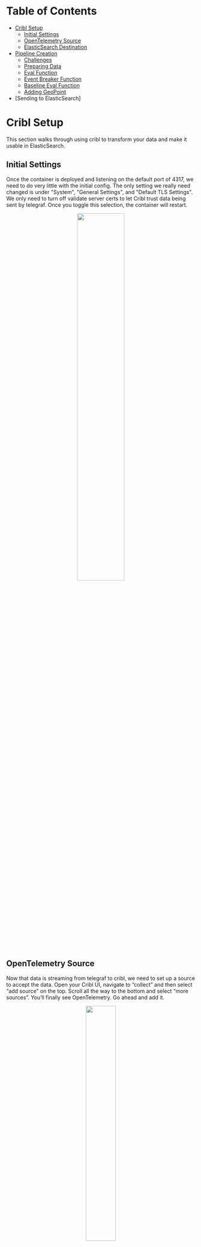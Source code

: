 # Table of Contents

* [Cribl Setup](cribl_setup)
  * [Initial Settings](#initial-settings)
  * [OpenTelemetry Source](#opentelemetry-source)
  * [ElasticSearch Destination](#elasticsearch-destination)
* [Pipeline Creation](#pipeline-creation)
  * [Challenges](#challenges)
  * [Preparing Data](#preparing-data)
  * [Eval Function](#eval-function)
  * [Event Breaker Function](#event-breaker-function)
  * [Baseline Eval Function](#baseline-eval-function)
  * [Adding GeoPoint](#adding-geopoint)
* [Sending to ElasticSearch]

# Cribl Setup

This section walks through using cribl to transform your data and make it usable in ElasticSearch.

## Initial Settings

Once the container is deployed and listening on the default port of 4317, we need to do very little with the initial config. The only setting we really need changed is under 
"System", "General Settings", and "Default TLS Settings". We only need to turn off validate server certs to let Cribl trust data being sent by telegraf. Once you toggle this selection,
the container will restart.

<p align="center">
<img src="https://github.com/model-driven-devops/MDT-Cribl/assets/65776483/e6a99bb4-c715-4ba0-a906-da48531998ba" width="50%" height="50%">
</p>


## OpenTelemetry Source

Now that data is streaming from telegraf to cribl, we need to set up a source to accept the data. Open your Cribl UI, navigate to “collect” and then select “add source” on the top. Scroll all the way to the bottom and select “more sources”. You’ll finally see OpenTelemetry. Go ahead and add it.

<p align="center">
<img src="https://github.com/model-driven-devops/MDT-Cribl/assets/65776483/812986d1-05b1-434d-ba38-15a149b1c2a3" width="40%" height=40%">
</p>

Once you add it, move your mouse over it and you’ll get the option to configure the source. Under General Settings, you just need to set the IP to listen 
on 0.0.0.0 and set the port to whatever port your container has open to ingest data. The default is 4317. The protocol is gRPC and should already be set.

<p align="center">
<img src="https://github.com/model-driven-devops/MDT-Cribl/assets/65776483/e0b16ce9-6ef2-470f-8582-d5d5d837cfd0" width="40%" height="40%">
</p>

Next, you can select “Authentication” and set it to “none”. Since we are not using a production environment and have not set up any type of TLS settings,
we need to make sure we also set the server side settings to disable.

<p align="center">
<img src="https://github.com/model-driven-devops/MDT-Cribl/assets/65776483/4d60cd75-a46a-44e4-969c-f46c4007b25b" width="40%" height="40%">
</p>

Thats it. Thats all it takes to set up the OpenTelemetry data source. If you want to verify events are coming in, you can select the status, charts, or live data
tabs. You should see data coming in. If you check the ”Live Data” tab, you’ll notice it has a default filter expression to display only the OpenTelemetry data.
It’s worth while to copy this expression since we can use it later to filter “__inputID=='open_telemetry:1”

<p align="center">
<img src="https://github.com/model-driven-devops/MDT-Cribl/assets/65776483/67222c09-9144-4c36-98aa-c496372b09b7" width="40%" height="40%">
</p>

## ElasticSearch Destination

While we are setting up our source, we may as well set up our elasticsearch destination. I would highely recommend not sending data to it until you create your
pipeline though. Back in your collect menu, select "add destination". Find the option to add "ElasticSearch".

<p align="center">
<img src="https://github.com/model-driven-devops/MDT-Cribl/assets/65776483/d62a5431-bab0-4292-a041-927bd52546bb" width="40%" height="40%">
</p>

The settings are pretty straight forward (just like OpenTelemetry). The URL to send data to your Elastic API is https://es01:9200/_bulk. We are able to use es01 since 
all our containers are running on the same host. Name the data stream anything you'd like. You can give it a clever name like "Telemetry" or "mdt". The Username and
Password will match whatever you defined in your docker config. 

<p align="center">
<img src="https://github.com/model-driven-devops/MDT-Cribl/assets/65776483/4c5e1b01-3cbf-41fd-91aa-b14df06fb49b" width="40%" height="40%">
</p>

And of course, because we all love to sacrifice security for productivity, select the advanced settings and turn off "validate server certs". Once you're done you can go ahead and 
select add or save.

<p align="center">
<img src="https://github.com/model-driven-devops/MDT-Cribl/assets/65776483/59fef724-e396-4676-9c04-f86ba102b27b" width="40%" height="40%">
</p>

We are not sending any data yet, but you should be able to select "Logs" and check if cribl was able to establish a connection to ElasticSearch. If not, we can kick the can down the 
road and worry about troubleshooting that later.

## Pipeline Creation

### Challenges

Now this is the fun and frustrating part of telemetry. We need to make our data useful. If you don’t take time to do this, you’ll spend cycles trying to create 
visualizations that will never tell the story you really want to tell. This gets tricky with MDT and OpenTelemetry, because the data is sent as one 
massive JSON schema with multiple embedded arrays, the useable metrics being buried deep inside the schema. Here is the interface statistics output for a single 
interface on a single device. You can expand the section below.

<details>

<summary>Interface Statistics Output</summary>
 [{"instrumentation_library":{"name":"unknown","version":"unknown"},"metrics":[{"name":"Cisco-IOS-XE-interfaces-oper:interfaces/interface/statistics_tx_kbps","description":"","unit":"","data":{"data_points":[{"attributes":{"source":"site1-rtr1","subscription":"301","host":"f054a84bef4c","name":"GigabitEthernet2","path":"Cisco-IOS-XE-interfaces-oper:interfaces/interface/statistics"},"time_unix_nano":1700500278651000000,"exemplars":[],"value":3}]},"__type":"gauge"},{"name":"Cisco-IOS-XE-interfaces-oper:interfaces/interface/statistics_num_flaps","description":"","unit":"","data":{"data_points":[{"attributes":{"host":"f054a84bef4c","name":"GigabitEthernet2","path":"Cisco-IOS-XE-interfaces-oper:interfaces/interface/statistics","source":"site1-rtr1","subscription":"301"},"time_unix_nano":1700500278651000000,"exemplars":[],"value":0}]},"__type":"gauge"},{"name":"Cisco-IOS-XE-interfaces-oper:interfaces/interface/statistics_in_octets","description":"","unit":"","data":{"data_points":[{"attributes":{"host":"f054a84bef4c","name":"GigabitEthernet2","path":"Cisco-IOS-XE-interfaces-oper:interfaces/interface/statistics","source":"site1-rtr1","subscription":"301"},"time_unix_nano":1700500278651000000,"exemplars":[],"value":1815370463}]},"__type":"gauge"},{"name":"Cisco-IOS-XE-interfaces-oper:interfaces/interface/statistics_in_unicast_pkts","description":"","unit":"","data":{"data_points":[{"attributes":{"name":"GigabitEthernet2","path":"Cisco-IOS-XE-interfaces-oper:interfaces/interface/statistics","source":"site1-rtr1","subscription":"301","host":"f054a84bef4c"},"time_unix_nano":1700500278651000000,"exemplars":[],"value":3721050}]},"__type":"gauge"},{"name":"Cisco-IOS-XE-interfaces-oper:interfaces/interface/statistics_out_discards","description":"","unit":"","data":{"data_points":[{"attributes":{"name":"GigabitEthernet2","path":"Cisco-IOS-XE-interfaces-oper:interfaces/interface/statistics","source":"site1-rtr1","subscription":"301","host":"f054a84bef4c"},"time_unix_nano":1700500278651000000,"exemplars":[],"value":0}]},"__type":"gauge"},{"name":"Cisco-IOS-XE-interfaces-oper:interfaces/interface/statistics_rx_pps","description":"","unit":"","data":{"data_points":[{"attributes":{"name":"GigabitEthernet2","path":"Cisco-IOS-XE-interfaces-oper:interfaces/interface/statistics","source":"site1-rtr1","subscription":"301","host":"f054a84bef4c"},"time_unix_nano":1700500278651000000,"exemplars":[],"value":2}]},"__type":"gauge"},{"name":"Cisco-IOS-XE-interfaces-oper:interfaces/interface/statistics_out_unicast_pkts","description":"","unit":"","data":{"data_points":[{"attributes":{"subscription":"301","host":"f054a84bef4c","name":"GigabitEthernet2","path":"Cisco-IOS-XE-interfaces-oper:interfaces/interface/statistics","source":"site1-rtr1"},"time_unix_nano":1700500278651000000,"exemplars":[],"value":3653323}]},"__type":"gauge"},{"name":"Cisco-IOS-XE-interfaces-oper:interfaces/interface/statistics_out_errors","description":"","unit":"","data":{"data_points":[{"attributes":{"host":"f054a84bef4c","name":"GigabitEthernet2","path":"Cisco-IOS-XE-interfaces-oper:interfaces/interface/statistics","source":"site1-rtr1","subscription":"301"},"time_unix_nano":1700500278651000000,"exemplars":[],"value":0}]},"__type":"gauge"},{"name":"Cisco-IOS-XE-interfaces-oper:interfaces/interface/statistics_in_unknown_protos_64","description":"","unit":"","data":{"data_points":[{"attributes":{"subscription":"301","host":"f054a84bef4c","name":"GigabitEthernet2","path":"Cisco-IOS-XE-interfaces-oper:interfaces/interface/statistics","source":"site1-rtr1"},"time_unix_nano":1700500278651000000,"exemplars":[],"value":0}]},"__type":"gauge"},{"name":"Cisco-IOS-XE-interfaces-oper:interfaces/interface/statistics_in_multicast_pkts","description":"","unit":"","data":{"data_points":[{"attributes":{"subscription":"301","host":"f054a84bef4c","name":"GigabitEthernet2","path":"Cisco-IOS-XE-interfaces-oper:interfaces/interface/statistics","source":"site1-rtr1"},"time_unix_nano":1700500278651000000,"exemplars":[],"value":0}]},"__type":"gauge"},{"name":"Cisco-IOS-XE-interfaces-oper:interfaces/interface/statistics_in_discards","description":"","unit":"","data":{"data_points":[{"attributes":{"path":"Cisco-IOS-XE-interfaces-oper:interfaces/interface/statistics","source":"site1-rtr1","subscription":"301","host":"f054a84bef4c","name":"GigabitEthernet2"},"time_unix_nano":1700500278651000000,"exemplars":[],"value":0}]},"__type":"gauge"},{"name":"Cisco-IOS-XE-interfaces-oper:interfaces/interface/statistics_in_errors","description":"","unit":"","data":{"data_points":[{"attributes":{"subscription":"301","host":"f054a84bef4c","name":"GigabitEthernet2","path":"Cisco-IOS-XE-interfaces-oper:interfaces/interface/statistics","source":"site1-rtr1"},"time_unix_nano":1700500278651000000,"exemplars":[],"value":0}]},"__type":"gauge"},{"name":"Cisco-IOS-XE-interfaces-oper:interfaces/interface/statistics_out_multicast_pkts","description":"","unit":"","data":{"data_points":[{"attributes":{"path":"Cisco-IOS-XE-interfaces-oper:interfaces/interface/statistics","source":"site1-rtr1","subscription":"301","host":"f054a84bef4c","name":"GigabitEthernet2"},"time_unix_nano":1700500278651000000,"exemplars":[],"value":0}]},"__type":"gauge"},{"name":"Cisco-IOS-XE-interfaces-oper:interfaces/interface/statistics_tx_pps","description":"","unit":"","data":{"data_points":[{"attributes":{"name":"GigabitEthernet2","path":"Cisco-IOS-XE-interfaces-oper:interfaces/interface/statistics","source":"site1-rtr1","subscription":"301","host":"f054a84bef4c"},"time_unix_nano":1700500278651000000,"exemplars":[],"value":1}]},"__type":"gauge"},{"name":"Cisco-IOS-XE-interfaces-oper:interfaces/interface/statistics_in_crc_errors","description":"","unit":"","data":{"data_points":[{"attributes":{"host":"f054a84bef4c","name":"GigabitEthernet2","path":"Cisco-IOS-XE-interfaces-oper:interfaces/interface/statistics","source":"site1-rtr1","subscription":"301"},"time_unix_nano":1700500278651000000,"exemplars":[],"value":0}]},"__type":"gauge"},{"name":"Cisco-IOS-XE-interfaces-oper:interfaces/interface/statistics_in_broadcast_pkts","description":"","unit":"","data":{"data_points":[{"attributes":{"name":"GigabitEthernet2","path":"Cisco-IOS-XE-interfaces-oper:interfaces/interface/statistics","source":"site1-rtr1","subscription":"301","host":"f054a84bef4c"},"time_unix_nano":1700500278651000000,"exemplars":[],"value":0}]},"__type":"gauge"},{"name":"Cisco-IOS-XE-interfaces-oper:interfaces/interface/statistics_in_unknown_protos","description":"","unit":"","data":{"data_points":[{"attributes":{"host":"f054a84bef4c","name":"GigabitEthernet2","path":"Cisco-IOS-XE-interfaces-oper:interfaces/interface/statistics","source":"site1-rtr1","subscription":"301"},"time_unix_nano":1700500278651000000,"exemplars":[],"value":0}]},"__type":"gauge"},{"name":"Cisco-IOS-XE-interfaces-oper:interfaces/interface/statistics_out_octets","description":"","unit":"","data":{"data_points":[{"attributes":{"host":"f054a84bef4c","name":"GigabitEthernet2","path":"Cisco-IOS-XE-interfaces-oper:interfaces/interface/statistics","source":"site1-rtr1","subscription":"301"},"time_unix_nano":1700500278651000000,"exemplars":[],"value":485148603}]},"__type":"gauge"},{"name":"Cisco-IOS-XE-interfaces-oper:interfaces/interface/statistics_out_broadcast_pkts","description":"","unit":"","data":{"data_points":[{"attributes":{"subscription":"301","host":"f054a84bef4c","name":"GigabitEthernet2","path":"Cisco-IOS-XE-interfaces-oper:interfaces/interface/statistics","source":"site1-rtr1"},"time_unix_nano":1700500278651000000,"exemplars":[],"value":0}]},"__type":"gauge"},{"name":"Cisco-IOS-XE-interfaces-oper:interfaces/interface/statistics_rx_kbps","description":"","unit":"","data":{"data_points":[{"attributes":{"host":"f054a84bef4c","name":"GigabitEthernet2","path":"Cisco-IOS-XE-interfaces-oper:interfaces/interface/statistics","source":"site1-rtr1","subscription":"301"},"time_unix_nano":1700500278651000000,"exemplars":[],"value":1}]},"__type":"gauge"},{"name":"Cisco-IOS-XE-interfaces-oper:interfaces/interface/statistics_in_discards_64","description":"","unit":"","data":{"data_points":[{"attributes":{"source":"site1-rtr1","subscription":"301","host":"f054a84bef4c","name":"GigabitEthernet2","path":"Cisco-IOS-XE-interfaces-oper:interfaces/interface/statistics"},"time_unix_nano":1700500278651000000,"exemplars":[],"value":0}]},"__type":"gauge"},{"name":"Cisco-IOS-XE-interfaces-oper:interfaces/interface/statistics_in_errors_64","description":"","unit":"","data":{"data_points":[{"attributes":{"host":"f054a84bef4c","name":"GigabitEthernet2","path":"Cisco-IOS-XE-interfaces-oper:interfaces/interface/statistics","source":"site1-rtr1","subscription":"301"},"time_unix_nano":1700500278651000000,"exemplars":[],"value":0}]},"__type":"gauge"},{"name":"Cisco-IOS-XE-interfaces-oper:interfaces/interface/statistics_out_octets_64","description":"","unit":"","data":{"data_points":[{"attributes":{"host":"f054a84bef4c","name":"GigabitEthernet2","path":"Cisco-IOS-XE-interfaces-oper:interfaces/interface/statistics","source":"site1-rtr1","subscription":"301"},"time_unix_nano":1700500278651000000,"exemplars":[],"value":485148603}]},"__type":"gauge"}],"schema_url":""}]
</details>

To make it easier to see how deeply the data is embedded, here is a partial JSON representation of just two statistic data points:

```
{
  "resource": {
    "dropped_attributes_count": 0,
    "attributes": {}
  },
  "instrumentation_library_metrics": [
    {
      "instrumentation_library": {
        "name": "unknown",
        "version": "unknown"
      },
      "metrics": [
        {
          "name": "Cisco-IOS-XE-interfaces-oper:interfaces/interface/statistics_tx_kbps",
          "description": "",
          "unit": "",
          "data": {
            "data_points": [
              {
                "attributes": {
                  "source": "site1-rtr1",
                  "subscription": "301",
                  "host": "f054a84bef4c",
                  "name": "GigabitEthernet2",
                  "path": "Cisco-IOS-XE-interfaces-oper:interfaces/interface/statistics"
                },
                "time_unix_nano": 1700500278651000000,
                "exemplars": [],
                "value": 3
              }
            ]
          },
          "__type": "gauge"
        },
        {
          "name": "Cisco-IOS-XE-interfaces-oper:interfaces/interface/statistics_num_flaps",
          "description": "",
          "unit": "",
          "data": {
            "data_points": [
              {
                "attributes": {
                  "host": "f054a84bef4c",
                  "name": "GigabitEthernet2",
                  "path": "Cisco-IOS-XE-interfaces-oper:interfaces/interface/statistics",
                  "source": "site1-rtr1",
                  "subscription": "301"
                },
                "time_unix_nano": 1700500278651000000,
                "exemplars": [],
                "value": 0
              }
            ]
          },
          "__type": "gauge"
        },
```
You’ll notice a few things (or maybe you won’t so I’ll point it out).
- There is a lot of useless data and data fields. The resource, __type, and instrumentation library fields are not even giving us any actual data. 
- Everything is buried under the “instrumentation_library_metrics" field, which is a very annoying name to use when you’re creating visualizations because whether
its interface statistics or SLA telemetry, it all gets put under this field.
- The simple data we need is distributed in multiple arrays. If we want to see the <b>statistics_tx_kbps</b> for the <b>site1-rtr1</b> router coming in from <b>GigabitEthernet2</b>,
  eachpiece of data is different layers of the schema.
  - The name of the statistic is under instrumentation_library_metrics[0].metrics[0].name and displayed as the full xpath.
  - The name of the device is under instrumentation_library_metrics[0].metrics[0].data.data_points[0].attributes.source
  - The value associated with statistics_tx_kbps is under instrumentation_library_metrics[0].metrics[0].data.data_points[0].value
 
To make this more challenging, because the arrays are embedded, you need to use the number to identify where in the array your data is. For example the value of statistics_num_flaps
would be instrumentation_library_metrics[0].metrics[1].data.data_points[1].value. The next data point would be instrumentation_library_metrics[0].metrics[2].data.data_points[2].value
and so on. Not only do visualizations become extremely hard to create, but using any standard function to break apart the data without having to write javascript expressions that 
iterate through the array is frustrating. 

Enough with the problems, lets talk about the solution!

## Preparing data

Cribl has extremely powerful built in functions, and I tried just about everything before figuring this out. The JSON event breaker is where we want to start. This basically lets you 
define a field in your schema and when data runs through your pipeline, cribl will break each of those fields into their own events. For example, the massive interface statistic 
schema above is treated as one event. You’ll notice that the path to the data we need is under the <i>instrumentation_library_metrics[0].metrics[0]</i> field. If we set our event 
breaker to the metrics field, we should get separate events we can filter on. 

You may be thinking “No duh. Why wasn’t this the first thing you tried?”. Well it was and it didn’t work. Why didn’t it work? because dealing with JSON schema and streaming data 
makes my eyes bleed so I failed to notice this “Limitations” notice in the documentation:

https://docs.cribl.io/stream/event-breaker-function/

> The Event Breaker Function operates only on data in _raw. For other events, move the array to _raw and stringify it before applying this Function.

It just so happens our data is not in _raw and not stringified, so the first thing we need to do is put it in _raw and stringify it. In your collect window, mouse over the middle of 
the line connecting your source and destination. You will see the “pipeline” box. Go ahead and select it.

<p align="center">
<img src="https://github.com/model-driven-devops/MDT-Cribl/assets/65776483/110b4c22-5a14-4a80-85e4-1c804ac37834" width="40%" height="40%">
</p>

You’ll be presented with the option of a bunch of pre-built pipelines created by engineers who probably ran into all the same issues we ran into. You can use your main pipeline, or 
you can create a new one by selecting “Create Pipeline” in the top right corner.

<p align="center">
 <img src="https://github.com/model-driven-devops/MDT-Cribl/assets/65776483/8509baec-cbf6-438c-95c6-6d7265deeb4c" width="50%" height="50%" alt="Pipeline Creation Window">
</p>

Now we want to capture some sample data to test against as we create our pipeline. Select “Capture Data”.

<p align="center">
<img src="https://github.com/model-driven-devops/MDT-Cribl/assets/65776483/b1448a00-bced-4e3f-8c03-eb1c390b06e7" width="50%" height="50%">
</p>

Once you select capture data, you can use that expression you copied earlier to only capture the OpenTelemetry data.

```
__inputId=='open_telemetry:1'
```

<p align="center">
<img src="https://github.com/model-driven-devops/MDT-Cribl/assets/65776483/65abf433-6c09-4a38-bc75-ec904cf427cd" width="50%" height="50%">
</p>

You should see the data start to come in. Based on the number you set in the event capture, you should see that amount of events. Save the sample file.

<p align="center">
<img src="https://github.com/model-driven-devops/MDT-Cribl/assets/65776483/c3de4fe4-d2fa-4abd-a4ad-df5a50535bae" width="50%" height="50%">
</p>

## Eval Function

Under the “Add Function”, we are going to select “Eval”.

<p align="center">
<img src="https://github.com/model-driven-devops/MDT-Cribl/assets/65776483/1ae1796d-caba-4773-8369-39c3c6653693" width="50%" height="50%">
</p>

To format all of our data to use the event breaker function, we are going to enter the following values for name and expression:
- Name: _raw
- Value Expression: JSON.stringify(instrumentation_library_metrics)
  
We are basically taking the entire schema that comes into cribl, placing it into a field called "raw" and turning it into one large string. If you’d like, you can go ahead and remove 
some of those empty fields as well. I added instrumentation_library_metrics, resource, unit, schema_url, and description just to clean 
things up a bit

<p align="center">
<img src="https://github.com/model-driven-devops/MDT-Cribl/assets/65776483/4681c530-79f1-4662-afd5-6f6d578c859e">
</p>

Once you save your initial function, take a look at the preview of your data. On the top you’ll see a toggle for IN/OUT. If you select OUT, you will see what the output of your 
function is. Now you will notice you have a raw field with all your data and the instrumentation_library_metrics field has been removed. The data is also grouped together as opposed 
to before the pipeline, where you could drill down into the schema. We basically turned it into a giant string.

| Before Function | After Function |
| --- | ---|
| <img src="https://github.com/model-driven-devops/MDT-Cribl/assets/65776483/71b677f1-bf7c-44f5-a5c8-450587bce90b"> | <img src="https://github.com/model-driven-devops/MDT-Cribl/assets/65776483/50c6c628-3255-4132-834a-59353ddfb6f4"> |

## Event Breaker Function

Now that we have the data in the corrected format, we can use the event breaker to turn the single event, large schema into a series of small events. We can select the same “Add 
Function” field. In any of these functions, you can use a filter to get more granular, but since we are just working with all data coming in, we can keep it set to true. “Under 
Existing or New”, select “New” and then under “Event Breaker Type” select JSON Array. We want to target the “Metrics” field as our breaker. You can leave everything else as default.

<p align="center">
<img src="https://github.com/model-driven-devops/MDT-Cribl/assets/65776483/04daa8fe-5407-4982-acfb-ed98cd6dd833" width="30%" height="30%">
</p>

Now take a look at your data. That looks better doesn’t it? In this example, we now have the Statistics_tx_kbps as its own event. From this point forward, the world is your oyster 
and you can cut up and manipulate your data however you want. Feel free to skip ahead or keep modifying your data.

<p align="center">
<img src="https://github.com/model-driven-devops/MDT-Cribl/assets/65776483/03217b7e-131e-488b-831d-9824e8dda312">
</p>

Go ahead click save and take a look at your data. It's beautiful.


## Baseline Eval Function

Now we have our data broken apart into individual events (woohoo!), lets start extracting the fields from our _raw schema that are consistant across all our different telemetry 
streams. This will make adding things like geopoints and parsers much easier to work with. Start by adding a new Eval function.

<p align="center">
<img src="https://github.com/model-driven-devops/MDT-Cribl/assets/65776483/2e80ff99-edc8-4899-ac78-66e265d9598a" width="50%" height="50%">
</p>

You can see in the screenshot, I used the full data path as my value expression to identifify what specefic field I was targeting. For example, the device name is nested under 
data.data_points[0].attributes.source. If you need to figure out your full data path, you can use the "simple preview" and expand each field until you find the fields you want to 
extract.

<p align="center">
<img src="https://github.com/model-driven-devops/MDT-Cribl/assets/65776483/1291467d-6ed0-49ab-be6d-145275f18f22" width="60%" height="60%">
</p>

For our baseline eval function, we only want to elevate the fields that are consistant across all of our telemetry events because this function will be applied to all telemetry data coming through this pipeline. We can use the filter later to make adjustments to our speceific data streams. Below is an example of the SLA event. 

<p align="center">
<img src="https://github.com/model-driven-devops/MDT-Cribl/assets/65776483/17e34db3-9367-4ae2-9119-87873bc8cea6" width="60%" height="60%">
</p>

You can see the fields consistent across both the interface event and SLA event are:

- data.data_points[0].value
- data.data_points[0].attributes.source
- data.data_points[0].attributes.name
- data.data_points[0].attributes.path

Here is a closer screenshot of the mapping. You can change the names to whatever you want here. For example, I changed the "name" field to "interface".

<p align="center">
<img src="https://github.com/model-driven-devops/MDT-Cribl/assets/65776483/0a7d9260-ab77-4ae1-98f7-14f5830c3679" width="60%" height="60%">
</p>

Once you save your function, take a look at how your data has changed:

| SLA Telemetry | Interface Telemetry |
| --- | ---|
| <img src="https://github.com/model-driven-devops/MDT-Cribl/assets/65776483/94087c84-c0a0-4f41-bcd2-e921ab76f447"> | <img src="https://github.com/model-driven-devops/MDT-Cribl/assets/65776483/2850ee35-69a3-4cb5-9e9d-d8b6ac8375e4"> |

Before we proceed, lets add one more field. Why? Well, when the data goes into elasticsearch, we want to easily identify what the value means. In our current data streams, we see a "name" field with a long path - Cisco-IOS-XE-interfaces-oper:interfaces/interface/statistics_in_errors_64. We don't need all that extra stuff. Select "add field" and as your "Value Expression" add the following:

```
name.substring(name.lastIndexOf('/') + 1)
```

This basically takes whatever is after the last "/" in your name field and gets rid of the other stuff. Next, we are going to take the new name and place it under the attributes field by using the following for "Name":

```
data.data_points[0].attributes.name
```

Why are we putting it there? Well later on, we will be using parsers to extract our remaining data, placing it under a field that identifies the type 
of telemetry it is. For example, all bgp speceifc data will get placed under bgp.datapoint and SLA data will get placed under sla.datapoint. To easily visualize 
our data, we want the name to easily describe the value. By adding this field, we will eventually end up with interface.statistics_tx_kbps or bgp.
connection_total_dropped.

<p align="center">
<img src="https://github.com/model-driven-devops/MDT-Cribl/assets/65776483/1bea7a9b-be96-42c0-aae0-89651fe1503f" width="60%" height="60%">
</p>

Now isn't that beautiful. Under our attributes field, 


## Adding GeoPoint

If you are like me, you appreciate good visuals. I love when I can see data on a map. To do so, you need to feed elasticsearch a GeoPoint for each device. This is not super easy to 
do and there isn't really anything built into cribl ourside of the GeoIP function, which for private networks isn't really useful. To add a GeoPoint as part of your pipeline, we need 
to use two deperate functions. First, we need to create a lookup table. In Cribl, navigate to "More" and select "Knowledge". 

<p align="center">
<img src="https://github.com/model-driven-devops/MDT-Cribl/assets/65776483/3308c2fc-dfe7-47f5-817f-56ba5cd8088c" width="60%" height="60%">
</p>

Select "Add Lookup File". You'll have the choice of uploading a csv or creating a new text file. In this scenario, select the new text file. I find it easier to set up the headers, 
saving it, and then editing the file instead of editing it as a text file. At a minimum, we need a field to contain our lookup data and a field for latitude and longitude. I went 
ahead and added a city and state field as well.

<p align="center">
<img src="https://github.com/model-driven-devops/MDT-Cribl/assets/65776483/8fda93a8-aa03-4027-94d2-c946bd289f24" width="60%" height="60%">
</p>

Now that we have our initial lookup columns set up, you can save it and open it again. When you open it, you'll have the option to change the "Edit Mode". Change 
it to "table" and lets start adding our data. For our small topology, I am using the router name as the lookup field. If you are doing this for a larger topology, you can use any data field that is being ingested.

<p align="center">
<img src="https://github.com/model-driven-devops/MDT-Cribl/assets/65776483/c2c56b90-9cf1-4c59-9169-06812e8c9f82" width="60%" height="60%">
</p>

Now we have our lookup table done. All we need to do is add the lookup function and point it to our table. Since we've taken the time to elevate some of the data fields, all we have to do is match the "source" field in our data with the "source" field in the lookup table.

<p align="center">
<img src="https://github.com/model-driven-devops/MDT-Cribl/assets/65776483/f546849e-40af-4058-bda9-d17564339d8d" width="60%" height="60%">
</p>

Now look at our data! Each event has the city, state, latitude, and longitude added. 

<p align="center">
<img src="https://github.com/model-driven-devops/MDT-Cribl/assets/65776483/b800e667-b38b-4647-b1c5-496351bc18f7" width="60%" height="60%">
</p>

### GeoPoint Eval Function

Now you would think sending fields titled "latitude" and "longitude" to elasticsearch would let you create amazing map visualizations, but no. There is more work to be done. There are many ways to do this, but since we are becoming cribl pipeline experts lets keep moving. For elasticsearch to recognize geopoint data, it needs to be sent in the correct format. Use another Eval function to merge the latitude and longitude into a single field called location. Make sure you use the + sign before both, otherwise they will be sent as a string.

<p align="center">
<img src="https://github.com/model-driven-devops/MDT-Cribl/assets/65776483/e8e031aa-573e-4ba9-9512-04fc05493ad5" width="60%" height="60%">
</p>

Placeholder. Need to figure out if Elasticsearch needs to be prepped.

## Adding Parsers

Alright, we're almost done. Now it's time to add our parsers to drop the rest of the data points into telemetry specefic catagories.

<p align="center">
<img src="https://github.com/model-driven-devops/MDT-Cribl/assets/65776483/a4c8cf43-23a7-4450-b56e-211a73fb32af" width="60%" height="60%">
</p>
